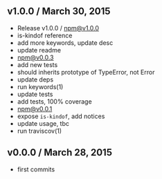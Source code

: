 

## v1.0.0 / March 30, 2015
- Release v1.0.0 / npm@v1.0.0
- is-kindof reference
- add more keywords, update desc
- update readme
- npm@v0.0.3
- add new tests
- should inherits prototype of TypeError, not Error
- update deps
- run keywords(1)
- update tests
- add tests, 100% coverage
- npm@v0.0.1
- expose `is-kindof`, add notices
- update usage, tbc
- run traviscov(1)

## v0.0.0 / March 28, 2015
- first commits
